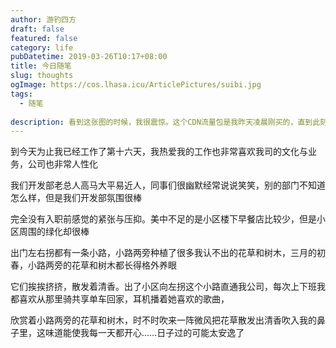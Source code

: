 ```yaml
---
author: 游钓四方
draft: false
featured: false
category: life
pubDatetime: 2019-03-26T10:17+08:00
title: 今日随笔
slug: thoughts
ogImage: https://cos.lhasa.icu/ArticlePictures/suibi.jpg
tags:
  - 随笔
  
description: 看到这张图的时候，我很震惊。这个CDN流量包是我昨天凌晨刚买的，直到此刻才发现我的CDN流量被恶意盗刷了
---
```


到今天为止我已经工作了第十六天，我热爱我的工作也非常喜欢我司的文化与业务，公司也非常人性化

我们开发部老总人高马大平易近人，同事们很幽默经常说说笑笑，别的部门不知道怎么样，但是我们开发部氛围很棒

完全没有入职前感觉的紧张与压抑。美中不足的是小区楼下早餐店比较少，但是小区周围的绿化却很棒

出门左右拐都有一条小路，小路两旁种植了很多我认不出的花草和树木，三月的初春，小路两旁的花草和树木都长得格外养眼

它们挨挨挤挤，散发着清香。出了小区向左拐这个小路直通我公司，每次上下班我都喜欢从那里骑共享单车回家，耳机播着她喜欢的歌曲，

欣赏着小路两旁的花草和树木，时不时吹来一阵微风把花草散发出清香吹入我的鼻子里，这味道能使我每一天都开心......日子过的可能太安逸了